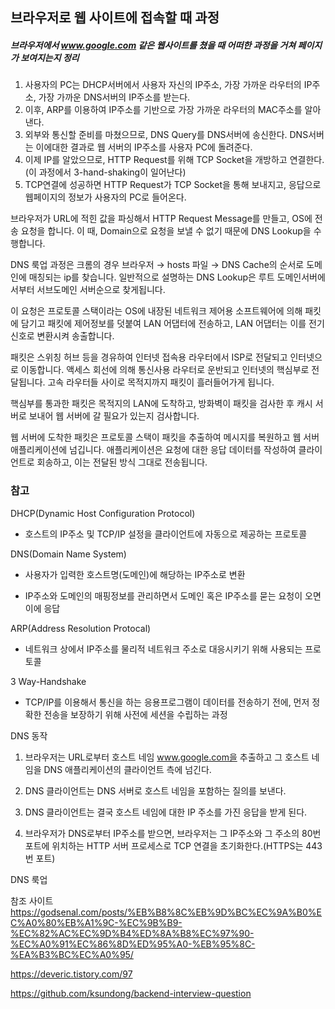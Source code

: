 ## 브라우저로 웹 사이트에 접속할 때 과정



##### 브라우저에서 www.google.com 같은 웹사이트를 쳤을 때 어떠한 과정을 거쳐 페이지가 보여지는지 정리

1. 사용자의 PC는 DHCP서버에서 사용자 자신의 IP주소, 가장 가까운 라우터의 IP주소, 가장 가까운 DNS서버의 IP주소를 받는다.
2. 이후, ARP를 이용하여 IP주소를 기반으로 가장 가까운 라우터의 MAC주소를 알아낸다.
3. 외부와 통신할 준비를 마쳤으므로, DNS Query를 DNS서버에 송신한다. DNS서버는 이에대한 결과로 웹 서버의 IP주소를 사용자 PC에 돌려준다.
4. 이제 IP를 알았으므로, HTTP Request를 위해 TCP Socket을 개방하고 연결한다.(이 과정에서 3-hand-shaking이 일어난다)
5. TCP연결에 성공하면 HTTP Request가 TCP Socket을 통해 보내지고, 응답으로 웹페이지의 정보가 사용자의 PC로 들어온다.



브라우저가 URL에 적힌 값을 파싱해서 HTTP Request Message를 만들고, OS에 전송 요청을 합니다. 이 때, Domain으로 요청을 보낼 수 없기 때문에 DNS Lookup을 수행합니다.

DNS 룩업 과정은 크롬의 경우 브라우저 → hosts 파일 → DNS Cache의 순서로 도메인에 매칭되는 ip를 찾습니다. 일반적으로 설명하는 DNS Lookup은 루트 도메인서버에서부터 서브도메인 서버순으로 찾게됩니다.

이 요청은 프로토콜 스택이라는 OS에 내장된 네트워크 제어용 소프트웨어에 의해 패킷에 담기고 패킷에 제어정보를 덧붙여 LAN 어댑터에 전송하고, LAN 어댑터는 이를 전기신호로 변환시켜 송출합니다.

패킷은 스위칭 허브 등을 경유하여 인터넷 접속용 라우터에서 ISP로 전달되고 인터넷으로 이동합니다.
액세스 회선에 의해 통신사용 라우터로 운반되고 인터넷의 핵심부로 전달됩니다. 고속 라우터들 사이로 목적지까지 패킷이 흘러들어가게 됩니다.

핵심부를 통과한 패킷은 목적지의 LAN에 도착하고, 방화벽이 패킷을 검사한 후 캐시 서버로 보내어 웹 서버에 갈 필요가 있는지 검사합니다.

웹 서버에 도착한 패킷은 프로토콜 스택이 패킷을 추출하여 메시지를 복원하고 웹 서버 애플리케이션에 넘깁니다. 애플리케이션은 요청에 대한 응답 데이터를 작성하여 클라이언트로 회송하고, 이는 전달된 방식 그대로 전송됩니다.



### 참고

DHCP(Dynamic Host Configuration Protocol)

- 호스트의 IP주소 및 TCP/IP 설정을 클라이언트에 자동으로 제공하는 프로토콜

DNS(Domain Name System)

- 사용자가 입력한 호스트명(도메인)에 해당하는 IP주소로 변환

- IP주소와 도메인의 매핑정보를 관리하면서 도메인 혹은 IP주소를 묻는 요청이 오면 이에 응답

ARP(Address Resolution Protocal)

- 네트워크 상에서 IP주소를 물리적 네트워크 주소로 대응시키기 위해 사용되는 프로토콜

3 Way-Handshake

- TCP/IP를 이용해서 통신을 하는 응용프로그램이 데이터를 전송하기 전에, 먼저 정확한 전송을 보장하기 위해 사전에 세션을 수립하는 과정

DNS 동작

1. 브라우저는 URL로부터 호스트 네임 www.google.com을 추출하고 그 호스트 네임을 DNS 애플리케이션의 클라이언트 측에 넘긴다.

2. DNS 클라이언트는 DNS 서버로 호스트 네임을 포함하는 질의를 보낸다.

3. DNS 클라이언트는 결국 호스트 네임에 대한 IP 주소를 가진 응답을 받게 된다.

4. 브라우저가 DNS로부터 IP주소를 받으면, 브라우저는 그 IP주소와 그 주소의 80번 포트에 위치하는 HTTP 서버 프로세스로 TCP 연결을 초기화한다.(HTTPS는 443번 포트)

   

DNS 룩업





참조 사이트
https://godsenal.com/posts/%EB%B8%8C%EB%9D%BC%EC%9A%B0%EC%A0%80%EB%A1%9C-%EC%9B%B9-%EC%82%AC%EC%9D%B4%ED%8A%B8%EC%97%90-%EC%A0%91%EC%86%8D%ED%95%A0-%EB%95%8C-%EA%B3%BC%EC%A0%95/

https://deveric.tistory.com/97

https://github.com/ksundong/backend-interview-question